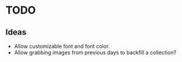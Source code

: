 # TODO

## Ideas

- Allow customizable font and font color.
- Allow grabbing images from previous days to backfill a collection?
